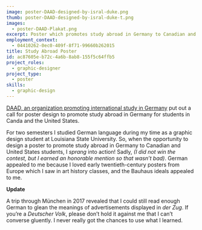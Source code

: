 ```yaml
---
image: poster-DAAD-designed-by-isral-duke.png
thumb: poster-DAAD-designed-by-isral-duke-t.png
images:
  - poster-DAAD-Plakat.png
excerpt: Poster which promotes study abroad in Germany to Canadian and US students.
employment_context:
  - 04410262-0ec0-409f-8f71-99660b262015
title: Study Abroad Poster
id: ac87605e-b72c-4a6b-8ab8-155f5c64ffb5
project_roles:
  - graphic-designer
project_type:
  - poster
skills:
  - graphic-design
---
```

<p><a href="https://www.daad.org/en/" target="_blank" title="The DAAD homepage is your gateway to information about study, research and internships in Germany.">DAAD, an organization promoting international study in Germany</a> put out a call for poster design to promote study abroad in Germany for students in Canda and the United States.
</p>
<p>For two semesters I studied German language during my time as a graphic design student at Louisiana State University. So, when the opportunity to design a poster to promote study abroad in Germany to Canadian and United States students, I <em>sprang</em> into action! Sadly, <em>(I did not win the contest, but I earned an honorable mention so that wasn’t bad)</em>. German appealed to me because I loved early twentieth-century posters from Europe which I saw in art history classes, and the Bauhaus ideals appealed to me.
</p>
<p><strong>Update</strong></p>
<p>A trip through München in 2017 revealed that I could still read enough German to glean the meanings of advertisements displayed in <em>der Zug</em>. If you’re a <em>Deutscher Volk</em>, please don’t hold it against me that I can’t converse gluently. I never really got the chances to use what I learned.
</p>